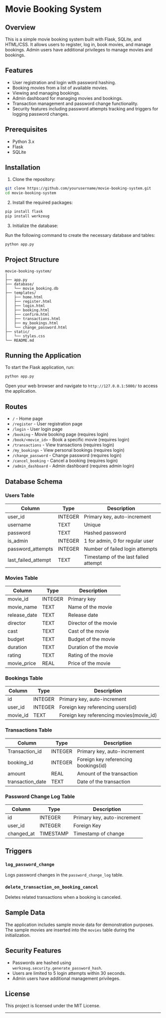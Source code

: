 # Movie Booking System

## Overview
This is a simple movie booking system built with Flask, SQLite, and HTML/CSS. It allows users to register, log in, book movies, and manage bookings. Admin users have additional privileges to manage movies and bookings.

## Features
- User registration and login with password hashing.
- Booking movies from a list of available movies.
- Viewing and managing bookings.
- Admin dashboard for managing movies and bookings.
- Transaction management and password change functionality.
- Security features including password attempts tracking and triggers for logging password changes.

## Prerequisites
- Python 3.x
- Flask
- SQLite

## Installation

1. Clone the repository:

```sh
git clone https://github.com/yourusername/movie-booking-system.git
cd movie-booking-system
```

2. Install the required packages:

```sh
pip install flask
pip install werkzeug
```

3. Initialize the database:

Run the following command to create the necessary database and tables:

```sh
python app.py
```

## Project Structure

```
movie-booking-system/
│
├── app.py
├── database/
│   └── movie_booking.db
├── templates/
│   ├── home.html
│   ├── register.html
│   ├── login.html
│   ├── booking.html
│   ├── confirm.html
│   ├── transactions.html
│   ├── my_bookings.html
│   └── change_password.html
├── static/
│   └── styles.css
└── README.md
```

## Running the Application

To start the Flask application, run:

```sh
python app.py
```

Open your web browser and navigate to `http://127.0.0.1:5000/` to access the application.

## Routes

- `/` - Home page
- `/register` - User registration page
- `/login` - User login page
- `/booking` - Movie booking page (requires login)
- `/book/<movie_id>` - Book a specific movie (requires login)
- `/transactions` - View transactions (requires login)
- `/my_bookings` - View personal bookings (requires login)
- `/change_password` - Change password (requires login)
- `/cancel_booking` - Cancel a booking (requires login)
- `/admin_dashboard` - Admin dashboard (requires admin login)

## Database Schema

### Users Table

| Column             | Type    | Description                     |
|--------------------|---------|---------------------------------|
| user_id            | INTEGER | Primary key, auto-increment     |
| username           | TEXT    | Unique                          |
| password           | TEXT    | Hashed password                 |
| is_admin           | INTEGER | 1 for admin, 0 for regular user |
| password_attempts  | INTEGER | Number of failed login attempts |
| last_failed_attempt| TEXT    | Timestamp of the last failed attempt |

### Movies Table

| Column      | Type    | Description         |
|-------------|---------|---------------------|
| movie_id    | INTEGER | Primary key         |
| movie_name  | TEXT    | Name of the movie   |
| release_date| TEXT    | Release date        |
| director    | TEXT    | Director of the movie|
| cast        | TEXT    | Cast of the movie   |
| budget      | TEXT    | Budget of the movie |
| duration    | TEXT    | Duration of the movie|
| rating      | TEXT    | Rating of the movie |
| movie_price | REAL    | Price of the movie  |

### Bookings Table

| Column  | Type    | Description                     |
|---------|---------|---------------------------------|
| id      | INTEGER | Primary key, auto-increment     |
| user_id | INTEGER | Foreign key referencing users(id) |
| movie_id| TEXT    | Foreign key referencing movies(movie_id) |

### Transactions Table

| Column          | Type    | Description                     |
|-----------------|---------|---------------------------------|
| Transaction_id  | INTEGER | Primary key, auto-increment     |
| booking_id      | INTEGER | Foreign key referencing bookings(id) |
| amount          | REAL    | Amount of the transaction       |
| transaction_date| TEXT    | Date of the transaction         |

### Password Change Log Table

| Column     | Type      | Description                 |
|------------|-----------|-----------------------------|
| id         | INTEGER   | Primary key, auto-increment |
| user_id    | INTEGER   | Foreign Key                 |
| changed_at | TIMESTAMP | Timestamp of change         |

## Triggers

### `log_password_change`

Logs password changes in the `password_change_log` table.

### `delete_transaction_on_booking_cancel`

Deletes related transactions when a booking is canceled.

## Sample Data

The application includes sample movie data for demonstration purposes. The sample movies are inserted into the `movies` table during the initialization.

## Security Features

- Passwords are hashed using `werkzeug.security.generate_password_hash`.
- Users are limited to 5 login attempts within 30 seconds.
- Admin users have additional management privileges.

## License

This project is licensed under the MIT License.

---
